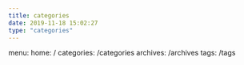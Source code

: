 ```yaml
---
title: categories
date: 2019-11-18 15:02:27
type: "categories"
---
```

menu:
    home: /
    categories: /categories
    archives: /archives
    tags: /tags